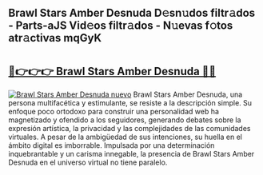 ## Brawl Stars Amber Desnuda D𝚎sn𝚞dos filtr𝚊dos - Parts-aJS Vid𝚎os filtr𝚊dos - N𝚞evas f𝚘tos atr𝚊ctivas mqGyK

# <h2><a href="http://mb8xr6.tromn.icu/?c=Brawl+Stars+Amber+Desnuda">🔗👉👉👉 Brawl Stars Amber Desnuda 🔗🔗</a></h2>

[![Brawl Stars Amber Desnuda nuevo](https://i.imgur.com/pEAQMta.gif)](http://mb8xr6.tromn.icu/?c=Brawl+Stars+Amber+Desnuda)
Brawl Stars Amber Desnuda, una persona multifacética y estimulante, se resiste a la descripción simple. Su enfoque poco ortodoxo para construir una personalidad web ha magnetizado y ofendido a los seguidores, generando debates sobre la expresión artística, la privacidad y las complejidades de las comunidades virtuales. A pesar de la ambigüedad de sus intenciones, su huella en el ámbito digital es imborrable. Impulsada por una determinación inquebrantable y un carisma innegable, la presencia de Brawl Stars Amber Desnuda en el universo virtual no tiene paralelo.
